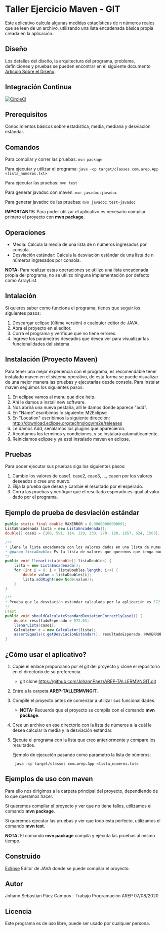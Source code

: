 # Taller Ejercicio Maven - GIT
 
 Este aplicativo calcula algunas medidas estadísticas de n números reales que se leen de un archivo, utilizando una lista encadenada básica propia creada en la aplicación.
 
 ## Diseño
 Los detalles del diseño, la arquitectura del programa, problema, definiciones y pruebas se pueden encontrar en el siguiente documento [Artículo Sobre el Diseño](Articulo_EjercicioMVNGit.pdf).
 
 ## Integración Continua
 [![CircleCI](https://circleci.com/gh/JohannPaez/AREP-HEROKU-LAB.svg?style=svg)](https://circleci.com/gh/JohannPaez/AREP-HEROKU-LAB)
 ## Prerequisitos
 
 Conocimientos básicos sobre estadística, media, mediana y desviación estándar.
 
 ## Comandos 
  Para compilar y correr las pruebas: ```mvn package```
  
  Para ejecutar y utilizar el programa: ```java -cp target/classes com.arep.App <lista_numeros.txt>```

  Para ejecutar las pruebas: ```mvn test```
  
  Para generar javadoc con maven: ```mvn javadoc:javadoc```
  
  Para generar javadoc de las pruebas: ```mvn javadoc:test-javadoc```
  
  **IMPORTANTE:** Para poder utilizar el aplicativo es necesario compilar primero el proyecto con **mvn package**.
 
 ## Operaciones
 - Media: Calcula la media de una lista de n números ingresados por consola.
 - Desviación estándar: Calcula la desviación estándar de una lista de n números ingresados por consola.
 
 **NOTA:** Para realizar estas operaciones se utilizo una lista encadenada propia del programa, no se utilizo ninguna implementación por defecto como ArrayList.

## Intalación 
Si quieres saber como funciona el programa, tienes que seguir los siguientes pasos:
1. Descargar eclipse (última versión) o cualquier editor de JAVA.
2. Abra el proyecto en el editor.
3. Corra el programa y verifique que no tiene errores.
4. Ingrese los parámetros deseados que desea ver para visualizar las funcionalidades del sistema.

## Instalación (Proyecto Maven)
Para tener una mejor experiencia con el programa, es recomendable tener instalado maven en el sistema operativo,
de esta forma se puede visualizar de una mejor manera las pruebas y ejecutarlas desde consola.
Para instalar maven seguimos los siguientes pasos:
1. En eclipse vamos al menu que dice help.
2. Ahí le damos a install new software.
3. Nos abrirá una nueva pestaña, allí le damos donde aparece "add".
4. En "Name" escribimos lo siguiente: M2Eclipse
5. En "Location" escribimos la siguiente dirección: http://download.eclipse.org/technology/m2e/releases
6. Le damos Add, señalamos los plugins que aparecieron.
7. Aceptamos los terminos y condiciones, y se instalará automáticamente.
8. Reiniciamos eclipse y ya está instalado maven en eclipse.

## Pruebas
Para poder ejecutar sus pruebas siga los siguientes pasos:
1. Cambie los valores de case1, case2, case3, ..., casen por los valores deseados o cree uno nuevo.
2. Elija la prueba que desea y cambie el resultado por el esperado.
3. Corra las pruebas y verifique que el resultado esperado es igual al valor dado por el programa.


## Ejemplo de prueba de desviación estándar
```java
public static final double MAXERROR = 0.00000000000001;
ListaEncadenada lista = new ListaEncadenada();
double[] caso1 = {160, 591, 114, 229, 230, 270, 128, 1657, 624, 1503};
  
/**
* Llena la lista encadenada con los valores dados en una lista de numeros decimales. 
* @param listaDoubles Es la lista de valores que queremos que tenga nuestra lista encadenada.
*/
public void llenarLista(double[] listaDoubles) {
	lista = new ListaEncadenada();
	for (int i = 0; i < listaDoubles.length; i++) {
		double value = listaDoubles[i];
		lista.addRight(new Node(value));
	}
}

/**
* Prueba que la desviación estándar calculada por la aplicación es 572.03 con los valores del caso 1.
*/
@Test
public void shouldCalculateStandardDeviationCorrectlyCase1() {
	double resultadoEsperado = 572.03;
	llenarLista(caso1);
	Calculator c = new Calculator(lista);
	assertEquals(c.getDesviacionEstandar(), resultadoEsperado, MAXERROR);
}
```

## ¿Cómo usar el aplicativo?
1. Copie el enlace proporciano por el git del proyecto y clone el repositorio en el directorio de su preferencia.

	- git clone https://github.com/JohannPaez/AREP-TALLERMVNGIT.git
2. Entre a la carpeta **AREP-TALLERMVNGIT**.
3. Compile el proyecto antes de comenzar a utilizar sus funcionalidades.

	- **NOTA:** Recuerde que el proyecto se compila con el comando **mvn package**.
4. Cree un archivo en ese directorio con la lista de números a la cuál le desea calcular la media y la desviación estándar.
5. Ejecute el programa con la lista que creo anteriormente y compare los resultados.

	Ejemplo de ejecución pasando como parametro la lista de números:
	
		java -cp target/classes com.arep.App <lista_numeros.txt>

## Ejemplos de uso con maven
Para ello nos dirigimos a la carpeta principal del proyecto, dependiendo de lo que queramos hacer.

Si queremos compilar el proyecto y ver que no tiene fallos, utilizamos el comando **mvn package**.

Si queremos ejecutar las pruebas y ver que todo está perfecto, utilizamos el comando **mvn test**.

**NOTA:** El comando **mvn package** compila y ejecuta las pruebas al mismo tiempo.

## Construido 
[Eclipse](https://www.eclipse.org/) Editor de JAVA donde se puede compilar el proyecto. 

## Autor
Johann Sebastian Páez Campos - Trabajo Programación AREP 07/08/2020

## Licencia
Este programa es de uso libre, puede ser usado por cualquier persona.

